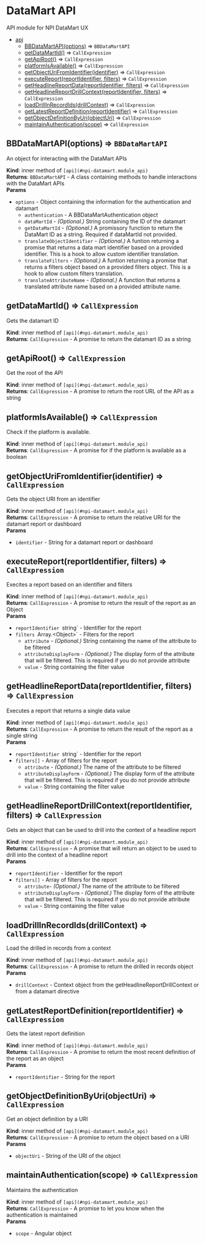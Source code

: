 <a name="npi-datamart.module_api"></a>

# DataMart API
API module for NPI DataMart UX


* [api](#npi-datamart.module_api)
    * [BBDataMartAPI(options)](#npi-datamart.module_api..BBDataMartAPI) ⇒ `BBDataMartAPI`
    * [getDataMartId()](#npi-datamart.module_api..getDataMartId) ⇒ `CallExpression`
    * [getApiRoot()](#npi-datamart.module_api..getApiRoot) ⇒ `CallExpression`
    * [platformIsAvailable()](#npi-datamart.module_api..platformIsAvailable) ⇒ `CallExpression`
    * [getObjectUriFromIdentifier(identifier)](#npi-datamart.module_api..getObjectUriFromIdentifier) ⇒ `CallExpression`
    * [executeReport(reportIdentifier, filters)](#npi-datamart.module_api..executeReport) ⇒ `CallExpression`
    * [getHeadlineReportData(reportIdentifier, filters)](#npi-datamart.module_api..getHeadlineReportData) ⇒ `CallExpression`
    * [getHeadlineReportDrillContext(reportIdentifier, filters)](#npi-datamart.module_api..getHeadlineReportDrillContext) ⇒ `CallExpression`
    * [loadDrillInRecordIds(drillContext)](#npi-datamart.module_api..loadDrillInRecordIds) ⇒ `CallExpression`
    * [getLatestReportDefinition(reportIdentifier)](#npi-datamart.module_api..getLatestReportDefinition) ⇒ `CallExpression`
    * [getObjectDefinitionByUri(objectUri)](#npi-datamart.module_api..getObjectDefinitionByUri) ⇒ `CallExpression`
    * [maintainAuthentication(scope)](#npi-datamart.module_api..maintainAuthentication) ⇒ `CallExpression`

<a name="npi-datamart.module_api..BBDataMartAPI"></a>

## BBDataMartAPI(options) ⇒ `BBDataMartAPI`
An object for interacting with the DataMart APIs

**Kind**: inner method of `[api](#npi-datamart.module_api)`  
**Returns**: `BBDataMartAPI` - A class containing methods to handle interactions with the DataMart APIs  
**Params**

- `options` - Object containing the information for the authentication and datamart
    - `authentication` - A BBDataMartAuthentication object
    - `dataMartId` - _(Optional.)_ String containing the ID of the datamart
    - `getDataMartId` - _(Optional.)_ A promissory function to return the DataMart ID as a string. Required if dataMartId not provided.
    - `translateObjectIdentifier` - _(Optional.)_ A funtion returning a promise that returns a data mart identifier based on a provided identifier.  This is a hook to allow custom identifier translation.
    - `translateFilters` - _(Optional.)_ A funtion returning a promise that returns a filters object based on a provided filters object.  This is a hook to allow custom filters translation.
    - `translateAttributeName` - _(Optional.)_ A function that returns a translated attribute name based on a provided attribute name.

<a name="npi-datamart.module_api..getDataMartId"></a>

## getDataMartId() ⇒ `CallExpression`
Gets the datamart ID

**Kind**: inner method of `[api](#npi-datamart.module_api)`  
**Returns**: `CallExpression` - A promise to return the datamart ID as a string  
<a name="npi-datamart.module_api..getApiRoot"></a>

## getApiRoot() ⇒ `CallExpression`
Get the root of the API

**Kind**: inner method of `[api](#npi-datamart.module_api)`  
**Returns**: `CallExpression` - A promise to return the root URL of the API as a string  
<a name="npi-datamart.module_api..platformIsAvailable"></a>

## platformIsAvailable() ⇒ `CallExpression`
Check if the platform is available.

**Kind**: inner method of `[api](#npi-datamart.module_api)`  
**Returns**: `CallExpression` - A promise for if the platform is available as a boolean  
<a name="npi-datamart.module_api..getObjectUriFromIdentifier"></a>

## getObjectUriFromIdentifier(identifier) ⇒ `CallExpression`
Gets the object URI from an identifier

**Kind**: inner method of `[api](#npi-datamart.module_api)`  
**Returns**: `CallExpression` - A promise to return the relative URI for the datamart report or dashboard  
**Params**

- `identifier` - String for a datamart report or dashboard

<a name="npi-datamart.module_api..executeReport"></a>

## executeReport(reportIdentifier, filters) ⇒ `CallExpression`
Execites a report based on an identifier and filters

**Kind**: inner method of `[api](#npi-datamart.module_api)`  
**Returns**: `CallExpression` - A promise to return the result of the report as an Object  
**Params**

- `reportIdentifier `string` - Identifier for the report
- `filters `Array.&lt;Object&gt;` - Filters for the report
    - `attribute` - _(Optional.)_ String containing the name of the attribute to be filtered
    - `attributeDisplayForm` - _(Optional.)_ The display form of the attribute that will be filtered. This is required if you do not provide attribute
    - `value` - String containing the filter value

<a name="npi-datamart.module_api..getHeadlineReportData"></a>

## getHeadlineReportData(reportIdentifier, filters) ⇒ `CallExpression`
Executes a report that returns a single data value

**Kind**: inner method of `[api](#npi-datamart.module_api)`  
**Returns**: `CallExpression` - A promise to return the result of the report as a single string  
**Params**

- `reportIdentifier `string` - Identifier for the report
- `filters[]` - Array of filters for the report
    - `attribute` - _(Optional.)_ The name of the attribute to be filtered
    - `attributeDisplayForm` - _(Optional.)_ The display form of the attribute that will be filtered. This is required if you do not provide attribute
    - `value` - String containing the filter value

<a name="npi-datamart.module_api..getHeadlineReportDrillContext"></a>

## getHeadlineReportDrillContext(reportIdentifier, filters) ⇒ `CallExpression`
Gets an object that can be used to drill into the context of a headline report

**Kind**: inner method of `[api](#npi-datamart.module_api)`  
**Returns**: `CallExpression` - A promise that will return an object to be used to drill into the context of a headline report  
**Params**

- `reportIdentifier` - Identifier for the report
- `filters[]` - Array of filters for the report
    - `attribute`- _(Optional.)_ The name of the attribute to be filtered
    - `attributeDisplayForm` - _(Optional.)_ The display form of the attribute that will be filtered. This is required if you do not provide attribute
    - `value` - String containing the filter value

<a name="npi-datamart.module_api..loadDrillInRecordIds"></a>

## loadDrillInRecordIds(drillContext) ⇒ `CallExpression`
Load the drilled in records from a context

**Kind**: inner method of `[api](#npi-datamart.module_api)`  
**Returns**: `CallExpression` - A promise to return the drilled in records object  
**Params**

- `drillContext` - Context object from the getHeadlineReportDrillContext or from a datamart directive

<a name="npi-datamart.module_api..getLatestReportDefinition"></a>

## getLatestReportDefinition(reportIdentifier) ⇒ `CallExpression`
Gets the latest report definition

**Kind**: inner method of `[api](#npi-datamart.module_api)`  
**Returns**: `CallExpression` - A promise to return the most recent definition of the report as an object  
**Params**

- `reportIdentifier` - String for the report

<a name="npi-datamart.module_api..getObjectDefinitionByUri"></a>

## getObjectDefinitionByUri(objectUri) ⇒ `CallExpression`
Get an object definition by a URI

**Kind**: inner method of `[api](#npi-datamart.module_api)`  
**Returns**: `CallExpression` - A promise to return the object based on a URI  
**Params**

- `objectUri` - String of the URI of the object

<a name="npi-datamart.module_api..maintainAuthentication"></a>

## maintainAuthentication(scope) ⇒ `CallExpression`
Maintains the authentication

**Kind**: inner method of `[api](#npi-datamart.module_api)`  
**Returns**: `CallExpression` - A promise to let you know when the authentication is maintained  
**Params**

- `scope` - Angular object


